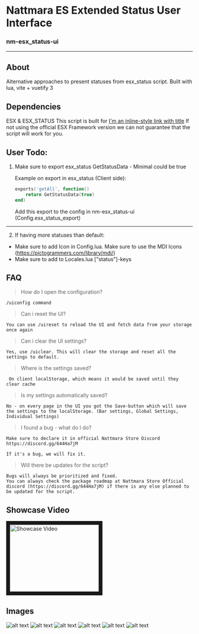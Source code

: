 # Nattmara ES Extended Status User Interface
### nm-esx_status-ui
---

## About
Alternative approaches to present statuses from esx_status script.
Built with lua, vite + vuetify 3

## Dependencies
ESX & ESX_STATUS
This script is built for [I'm an inline-style link with title](https://github.com/esx-framework "ESX Framework")
If not using the official ESX Framework version we can not guarantee that the script will work for you.

## User Todo:

1. Make sure to export esx_status GetStatusData - Minimal could be true

	Example on export in esx_status (Client side):

	```lua
	exports('getAll', function()
		return GetStatusData(true)
	end)
	```

	Add this export to the config in nm-esx_status-ui (Config.esx_status_export)
---

2. If having more statuses than default:
- Make sure to add Icon in Config.lua. Make sure to use the MDI Icons (https://pictogrammers.com/library/mdi/)
- Make sure to add to Locales.lua ["status"]-keys


## FAQ
 > How do I open the configuration?

	/uiconfig command

> Can i reset the UI?
	
	You can use /uireset to reload the UI and fetch data from your storage once again

> Can i clear the UI settings?

	Yes, use /uiclear. This will clear the storage and reset all the settings to default.

> Where is the settings saved?

	 On client localStorage, which means it would be saved until they clear cache

> Is my settings automatically saved?

	No - on every page in the UI you got the Save-button which will save the settings to the localStorage. (Bar settings, Global Settings, Individual Settings)

>  I found a bug - what do I do?

	Make sure to declare it in official Nattmara Store Discord https://discord.gg/644Ha7jM

	If it's a bug, we will fix it.

> Will there be updates for the script?
	
	Bugs will always be prioritized and fixed.
	You can always check the package roadmap at Nattmara Store Official discord (https://discord.gg/644Ha7jM) if there is any else planned to be updated for the script.

## Showcase Video
<a href="http://www.youtube.com/watch?feature=player_embedded&v=wK8PJ6cQlzA
" target="_blank"><img src="http://img.youtube.com/vi/wK8PJ6cQlzA/0.jpg" 
alt="Showcase Video" width="240" height="180" border="10" /></a>

## Images
![alt text](https://cdn.discordapp.com/attachments/1063025092663185429/1063025144991326288/diff_style1.jpg)
![alt text](https://cdn.discordapp.com/attachments/1063025092663185429/1063025145192665098/diff_style2.jpg)
![alt text](https://cdn.discordapp.com/attachments/1063025092663185429/1063025145742106664/global_icons_settings.jpg)
![alt text](https://cdn.discordapp.com/attachments/1063025092663185429/1063025146006360094/individual_icons_settings.jpg)
![alt text](https://cdn.discordapp.com/attachments/1063025092663185429/1063025146245431296/status_bar_settings.jpg)
![alt text](https://cdn.discordapp.com/attachments/1063025092663185429/1063025146551607326/temporary.jpg)
